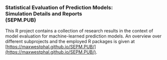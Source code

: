 ### Statistical Evaluation of Prediction Models: <br/> Simulation Details and Reports <br/> (SEPM.PUB)

This R project contains a collection of research results in the context of model evaluation for machine-learned prediction models. An overview over different subprojects and the employed R packages is given at [https://maxwestphal.github.io/SEPM.PUB/](https://maxwestphal.github.io/SEPM.PUB/).
